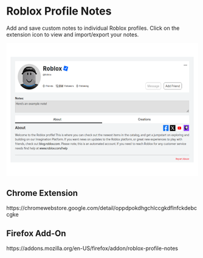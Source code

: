 # Roblox Profile Notes  

Add and save custom notes to individual Roblox profiles. Click on the extension icon to view and import/export your notes.

<img src="./example.png" height=350px></img>

<h2>Chrome Extension</h2>
https://chromewebstore.google.com/detail/oppdpokdhgchlccgkdflnfckdebccgke

<h2>Firefox Add-On</h2>
https://addons.mozilla.org/en-US/firefox/addon/roblox-profile-notes